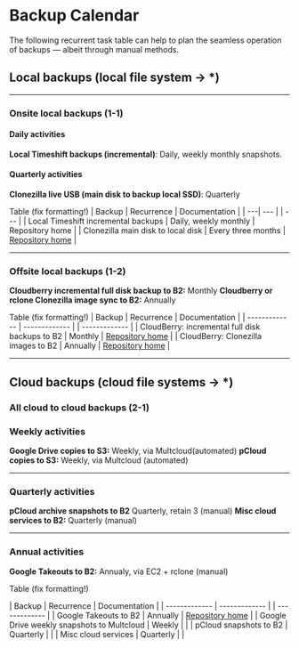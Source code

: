# Backup Calendar

The following recurrent task table can help to plan the seamless operation of backups — albeit through manual methods.


## Local backups (local file system -> *)

<hr>

### Onsite local backups (1-1)

#### Daily activities

**Local Timeshift backups (incremental)**: Daily, weekly monthly snapshots.

#### Quarterly activities


**Clonezilla live USB (main disk to backup local SSD)**: Quarterly

Table (fix formatting!)
| Backup  | Recurrence | Documentation |
| ---| --- |  | --- |
| Local Timeshift incremental backups  | Daily, weekly monthly  | Repository home  |
| Clonezilla main disk to local disk  | Every three months  |  [Repository home](https://github.com/danielrosehilljlm/Master_Backup_Strategy)  |

<hr>


### Offsite local backups (1-2)

**Cloudberry incremental full disk backup to B2:** Monthly
**Cloudberry or rclone Clonezilla image sync to B2:** Annually



Table (fix formatting!)
| Backup  | Recurrence | Documentation |
| ------------- | ------------- |  | ------------- |
| CloudBerry: incremental full disk backups to B2  | Monthly | [Repository home](https://github.com/danielrosehilljlm/Master_Backup_Strategy)  |
| CloudBerry: Clonezilla images to B2  | Annually  | [Repository home](https://github.com/danielrosehilljlm/Master_Backup_Strategy)  |


<hr>


## Cloud backups (cloud file systems -> *)

### All cloud to cloud backups (2-1)


### Weekly activities
**Google Drive copies to S3:** Weekly, via Multcloud(automated)
**pCloud copies to S3:** Weekly, via Multcloud (automated)

<hr>

### Quarterly activities
**pCloud archive snapshots to B2** Quarterly, retain 3 (manual)
**Misc cloud services to B2:** Quarterly (manual)

<hr>

### Annual activities

**Google Takeouts to B2:** Annualy, via EC2 + rclone (manual)



Table (fix formatting!)

| Backup  | Recurrence | Documentation |
| ------------- | ------------- |  | ------------- |
| Google Takeouts to B2  | Annually  | [Repository home](https://github.com/danielrosehilljlm/Master_Backup_Strategy/blob/master/documentation/Gsuite_Takeouts%20to%20B2.md)  |
| Google Drive weekly snapshots to Multcloud | Weekly | |
| pCloud snapshots to B2 | Quarterly | |
| Misc cloud services | Quarterly | |

